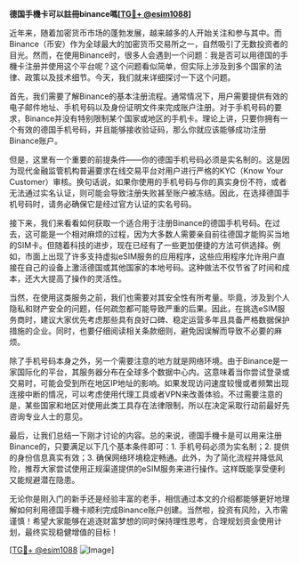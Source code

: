 **德国手機卡可以註冊binance嗎[[TG💪+ @esim1088](https://t.me/s/esim1088)]**

近年来，随着加密货币市场的蓬勃发展，越来越多的人开始关注和参与其中。而Binance（币安）作为全球最大的加密货币交易所之一，自然吸引了无数投资者的目光。然而，在使用Binance时，很多人会遇到一个问题：我是否可以用德国的手機卡注册并使用这个平台呢？这个问题看似简单，但实际上涉及到多个国家的法律、政策以及技术细节。今天，我们就来详细探讨一下这个问题。

首先，我们需要了解Binance的基本注册流程。通常情况下，用户需要提供有效的电子邮件地址、手机号码以及身份证明文件来完成账户注册。对于手机号码的要求，Binance并没有特别限制某个国家或地区的手机卡。理论上讲，只要你拥有一个有效的德国手机号码，并且能够接收验证码，那么你就应该能够成功注册Binance账户。

但是，这里有一个重要的前提条件——你的德国手机号码必须是实名制的。这是因为现代金融监管机构普遍要求在线交易平台对用户进行严格的KYC（Know Your Customer）审核。换句话说，如果你使用的手机号码与你的真实身份不符，或者无法通过实名认证，则可能会导致注册失败甚至账户被冻结。因此，在选择德国手机号码时，请务必确保它是经过官方认证的实名号码。

接下来，我们来看看如何获取一个适合用于注册Binance的德国手机号码。在过去，这可能是一个相对麻烦的过程，因为大多数人需要亲自前往德国才能购买当地的SIM卡。但随着科技的进步，现在已经有了一些更加便捷的方法可供选择。例如，市面上出现了许多支持虚拟eSIM服务的应用程序，这些应用程序允许用户直接在自己的设备上激活德国或其他国家的本地号码。这种做法不仅节省了时间和成本，还大大提高了操作的灵活性。

当然，在使用这类服务之前，我们也需要对其安全性有所考量。毕竟，涉及到个人隐私和财产安全的问题，任何疏忽都可能导致严重的后果。因此，在挑选eSIM服务商时，建议大家优先考虑那些具有良好口碑、稳定运营多年且具备严格数据保护措施的企业。同时，也要仔细阅读相关条款细则，避免因误解而导致不必要的麻烦。

除了手机号码本身之外，另一个需要注意的地方就是网络环境。由于Binance是一家国际化的平台，其服务器分布在全球多个数据中心内。这意味着当你尝试登录或交易时，可能会受到所在地区IP地址的影响。如果发现访问速度较慢或者频繁出现连接中断的情况，可以考虑使用代理工具或者VPN来改善体验。不过需要注意的是，某些国家和地区对使用此类工具存在法律限制，所以在决定采取行动前最好先咨询专业人士的意见。

最后，让我们总结一下刚才讨论的内容。总的来说，德国手機卡是可以用来注册Binance的，只要满足以下几个基本条件即可：1. 手机号码必须为实名制；2. 提供的身份信息真实有效；3. 确保网络环境稳定畅通。此外，为了简化流程并降低风险，推荐大家尝试使用正规渠道提供的eSIM服务来进行操作。这样既能享受便利又能规避潜在隐患。

无论你是刚入门的新手还是经验丰富的老手，相信通过本文的介绍都能够更好地理解如何利用德国手機卡顺利完成Binance账户创建。当然啦，投资有风险，入市需谨慎！希望大家能够在追逐财富梦想的同时保持理性思考，合理规划资金使用计划，最终实现稳健增值的目标！

[[TG💪+ @esim1088](https://t.me/s/esim1088) ![Image](https://i.postimg.cc/4NQfJmqS/Snipaste-2025-05-13-00-14-12.png)]